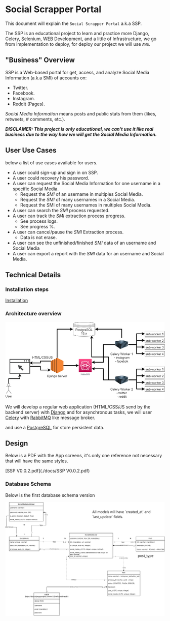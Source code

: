 # Social Scrapper Portal

This document will explain the `Social Scrapper Portal` a.k.a SSP.

The SSP is an educational project to learn and practice more Django, Celery, Selenium, WEB Development, and a little of Infrastructure, we go from implementation to deploy, for deploy our project we will use `AWS`. 

## "Business" Overview

SSP is a Web-based portal for get, access, and analyze Social Media Information (a.k.a SMI) of accounts on:

* Twitter.
* Facebook.
* Instagram.
* Reddit (Pages).

*Social Media Information* means posts and public stats from them (likes, retweets, # comments, etc.).

***DISCLAMER: This project is only educational, we can't use it like real business due to the way how we will get the Social Media Information.***

## User Use Cases

below a list of use cases available for users.

- A user could sign-up and sign in on SSP.
- A user could recovery his password.
- A user can request the Social Media Information for one username in a specific Social Media.
  - Request the *SMI* of an username in multiples Social Media.
  - Request the *SMI* of many usernames in a Social Media.
  - Request the SMI of many usernames in multiples Social Media.
- A user can search the *SMI* process requested.
- A user can track the *SMI* extraction process progress.
  - See process logs.
  - See progress %.
- A user can cancel/pause the *SMI* Extraction process.
  - Data is not erase.
- A user can see the unfinished/finished *SMI* data of an username and Social Media
- A user can export a report with the *SMI* data for an username and Social Media.

## Technical Details

### Installation steps

[Installation](./docs/installation.md)

### Architecture overview

![SSP.drawio](./docs/SSP.drawio.png)



We will develop a regular web application (HTML/CSS/JS send by the backend server) with [Django](https://www.djangoproject.com/) and for asynchronous tasks, we will user [Celery](https://docs.celeryproject.org/en/stable/index.html) with [RabbitMQ](https://www.cloudamqp.com/docs/index.html) like message broker.

and use a [PostgreSQL](https://postgresql.org/) for store persistent data.

## Design

Below is a PDF with the App screens, it's only one reference not necessary that will have the same styles.

 [SSP V0.0.2.pdf](./docs/SSP V0.0.2.pdf) 

### Database Schema

Below is the first database schema version

![alt-text](./docs/modeloBOT.drawio.png)


